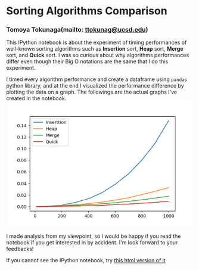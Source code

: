# Sorting Algorithms Comparison
### Tomoya Tokunaga(mailto: ttokunag@ucsd.edu)
This IPython notebook is about the experiment of timing performances of well-known sorting algorithms such as **Insertion** sort, 
**Heap** sort, **Merge** sort, and **Quick** sort. I was so curious about why algorithms performances differ even though 
their Big O notations are the same that I do this experiment.

I timed every algorithm performance and create a dataframe using `pandas` python library, and at the end I visualized 
the performance difference by plotting the data on a graph. The followings are the actual graphs I've created in the notebook.<br>
<img src="https://github.com/ttokunag/Algorithms/blob/master/Algorithm_Comparison/pictures/runtime_analysis1.png" width="550">

I made analysis from my viewpoint, so I would be happy if you read the notebook if you get interested in by accident. 
I'm look forward to your feedbacks!

If you cannot see the IPython notebook, try [this html version of it](http://ttoku.com/Time_Complexity_Comparison.html)
